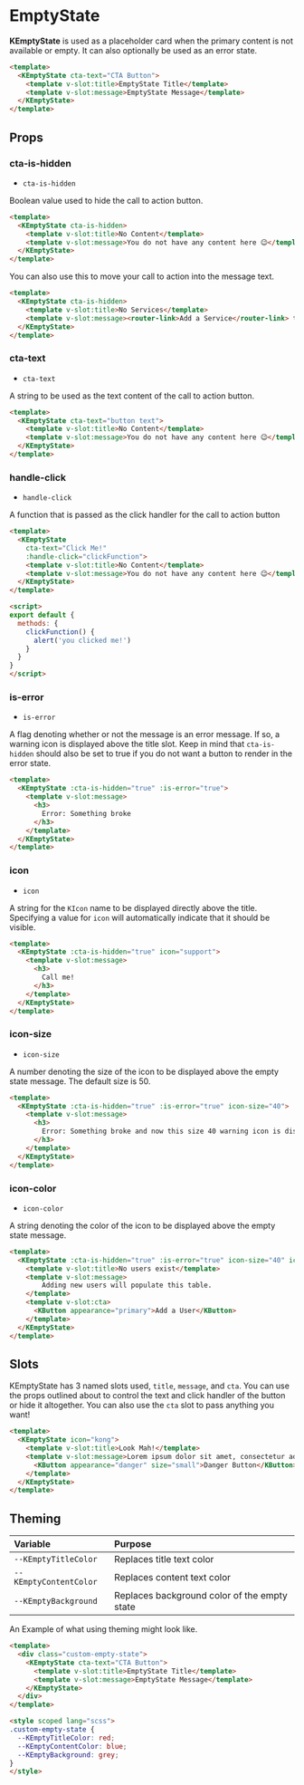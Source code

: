 # EmptyState

**KEmptyState** is used as a placeholder card when the primary content is not available or empty. It can also optionally be used as an error state.

<template>
  <KEmptyState cta-text="CTA Button">
    <template v-slot:title>Title</template>
    <template v-slot:message>Message</template>
  </KEmptyState>
</template>

```html
<template>
  <KEmptyState cta-text="CTA Button">
    <template v-slot:title>EmptyState Title</template>
    <template v-slot:message>EmptyState Message</template>
  </KEmptyState>
</template>
```

## Props

### cta-is-hidden

- `cta-is-hidden`

Boolean value used to hide the call to action button.

<template>
  <KEmptyState cta-is-hidden>
    <template v-slot:title>No Content</template>
    <template v-slot:message>You do not have any content here 😉️</template>
  </KEmptyState>
</template>

```html
<template>
  <KEmptyState cta-is-hidden>
    <template v-slot:title>No Content</template>
    <template v-slot:message>You do not have any content here 😉️</template>
  </KEmptyState>
</template>
```

You can also use this to move your call to action into the message text.

<template>
  <KEmptyState cta-is-hidden>
    <template v-slot:title>No Services</template>
    <template v-slot:message><router-link to="/">Add a Service</router-link> to begin proxying traffic.</template>
  </KEmptyState>
</template>

```html
<template>
  <KEmptyState cta-is-hidden>
    <template v-slot:title>No Services</template>
    <template v-slot:message><router-link>Add a Service</router-link> to begin proxying traffic</template>
  </KEmptyState>
</template>
```

### cta-text

- `cta-text`

A string to be used as the text content of the call to action button.

<template>
  <KEmptyState cta-text="button text">
    <template v-slot:title>No Content</template>
    <template v-slot:message>You do not have any content here 😉️</template>
  </KEmptyState>
</template>

```html
<template>
  <KEmptyState cta-text="button text">
    <template v-slot:title>No Content</template>
    <template v-slot:message>You do not have any content here 😉️</template>
  </KEmptyState>
</template>
```

### handle-click

- `handle-click`

A function that is passed as the click handler for the call to action button

<template>
  <KEmptyState
    cta-text="Click Me!"
    :handle-click="clickFunction">
    <template v-slot:title>No Content</template>
    <template v-slot:message>You do not have any content here 😉️</template>
  </KEmptyState>
</template>

```html
<template>
  <KEmptyState
    cta-text="Click Me!"
    :handle-click="clickFunction">
    <template v-slot:title>No Content</template>
    <template v-slot:message>You do not have any content here 😉️</template>
  </KEmptyState>
</template>

<script>
export default {
  methods: {
    clickFunction() {
      alert('you clicked me!')
    }
  }
}
</script>
```

### is-error

- `is-error`

A flag denoting whether or not the message is an error message. If so, a warning icon is displayed above the title slot. Keep in mind that `cta-is-hidden` should also be set to true if you do not want a button to render in the error state.

<template>
  <KEmptyState :cta-is-hidden="true" :is-error="true">
    <template v-slot:message>
      <h3>
        Error: Something broke
      </h3>
    </template>
  </KEmptyState>
</template>

```html
<template>
  <KEmptyState :cta-is-hidden="true" :is-error="true">
    <template v-slot:message>
      <h3>
        Error: Something broke
      </h3>
    </template>
  </KEmptyState>
</template>
```

### icon

- `icon`

A string for the `KIcon` name to be displayed directly above the title. Specifying a value for `icon` will automatically indicate that it should be visible.

<template>
  <KEmptyState :cta-is-hidden="true" icon="support">
    <template v-slot:message>
      <h3>
        Call me!
      </h3>
    </template>
  </KEmptyState>
</template>

```html
<template>
  <KEmptyState :cta-is-hidden="true" icon="support">
    <template v-slot:message>
      <h3>
        Call me!
      </h3>
    </template>
  </KEmptyState>
</template>
```

### icon-size

- `icon-size`

A number denoting the size of the icon to be displayed above the empty state message. The default size is 50.

<template>
  <KEmptyState :cta-is-hidden="true" :is-error="true" icon-size="40">
    <template v-slot:message>
      <h3>
        Error: Something broke and now this size 40 warning icon is displayed.
      </h3>
    </template>
  </KEmptyState>
</template>

```html
<template>
  <KEmptyState :cta-is-hidden="true" :is-error="true" icon-size="40">
    <template v-slot:message>
      <h3>
        Error: Something broke and now this size 40 warning icon is displayed.
      </h3>
    </template>
  </KEmptyState>
</template>
```

### icon-color

- `icon-color`

A string denoting the color of the icon to be displayed above the empty state message.

<template>
  <KEmptyState icon="people" icon-size="40" icon-color="#5996ff">
    <template v-slot:title>No users exist</template>
    <template v-slot:message>
        Adding new users will populate this table.
    </template>
    <template v-slot:cta>
      <KButton appearance="primary">Add a User</KButton>
    </template>
  </KEmptyState>
</template>

```html
<template>
  <KEmptyState :cta-is-hidden="true" :is-error="true" icon-size="40" icon-color="#5996ff">
    <template v-slot:title>No users exist</template>
    <template v-slot:message>
        Adding new users will populate this table.
    </template>
    <template v-slot:cta>
      <KButton appearance="primary">Add a User</KButton>
    </template>
  </KEmptyState>
</template>
```

## Slots

KEmptyState has 3 named slots used, `title`, `message`, and `cta`. You can use the props outlined about to control the text and click handler of the button or hide it altogether. You can also use the `cta` slot to pass anything you want!

<template>
  <KEmptyState icon="kong">
    <template v-slot:title>Look Mah!</template>
    <template v-slot:message>Lorem ipsum dolor sit amet, consectetur adipiscing elit. Morbi nec justo libero. Nullam accumsan quis ipsum vitae tempus. Integer non pharetra orci. Suspendisse potenti.</template>
    <template v-slot:cta>
      <KButton appearance="danger" size="small">Danger Button</KButton>
    </template>
  </KEmptyState>
</template>

```html
<template>
  <KEmptyState icon="kong">
    <template v-slot:title>Look Mah!</template>
    <template v-slot:message>Lorem ipsum dolor sit amet, consectetur adipiscing elit. Morbi nec justo libero. Nullam accumsan quis ipsum vitae tempus. Integer non pharetra orci. Suspendisse potenti.</template>
      <KButton appearance="danger" size="small">Danger Button</KButton>
    </template>
  </KEmptyState>
</template>
```

## Theming

| Variable | Purpose
|:-------- |:-------
| `--KEmptyTitleColor`| Replaces title text color
| `--KEmptyContentColor`| Replaces content text color
| `--KEmptyBackground`| Replaces background color of the empty state

An Example of what using theming might look like.

<template>
  <div class="custom-empty-state">
    <KEmptyState cta-text="CTA Button">
      <template v-slot:title>Title</template>
      <template v-slot:message>Message</template>
    </KEmptyState>
  </div>
</template>

```html
<template>
  <div class="custom-empty-state">
    <KEmptyState cta-text="CTA Button">
      <template v-slot:title>EmptyState Title</template>
      <template v-slot:message>EmptyState Message</template>
    </KEmptyState>
  </div>
</template>

<style scoped lang="scss">
.custom-empty-state {
  --KEmptyTitleColor: red;
  --KEmptyContentColor: blue;
  --KEmptyBackground: grey;
}
</style>
```

<style scoped lang="scss">
.custom-empty-state {
  --KEmptyTitleColor: red;
  --KEmptyContentColor: blue;
  --KEmptyBackground: grey;
}
</style>

<script>
export default {
  methods: {
    clickFunction() {
      alert('you clicked me!')
    }
  }
}
</script>
